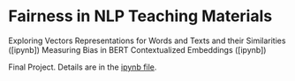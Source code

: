 # Fairness in NLP Teaching Materials
Exploring Vectors Representations for Words and Texts and their Similarities ([ipynb])
Measuring Bias in BERT Contextualized Embeddings ([ipynb])

Final Project. Details are in the [ipynb file](https://colab.research.google.com/drive/1s2D0FAfTMQ-iBzSUGDIIFZ4OINp9wtzj?usp=sharing).
